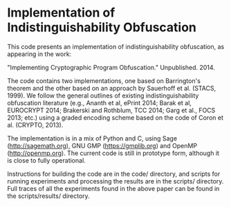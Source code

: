 Implementation of Indistinguishability Obfuscation
==================================================

This code presents an implementation of indistinguishability obfuscation, as
appearing in the work:

"Implementing Cryptographic Program Obfuscation." Unpublished. 2014.

The code contains two implementations, one based on Barrington's theorem and the
other based on an approach by Sauerhoff et al. (STACS, 1999).  We follow the
general outlines of existing indistinguishability obfuscation literature (e.g.,
Ananth et al, ePrint 2014; Barak et al, EUROCRYPT 2014; Brakerski and Rothblum,
TCC 2014; Garg et al., FOCS 2013; etc.) using a graded encoding scheme based on
the code of Coron et al. (CRYPTO, 2013).

The implementation is in a mix of Python and C, using Sage
(http://sagemath.org), GNU GMP (https://gmplib.org) and OpenMP
(http://openmp.org).  The current code is still in prototype form, although it
is close to fully operational.

Instructions for building the code are in the code/ directory, and scripts for
running experiments and processing the results are in the scripts/ directory.
Full traces of all the experiments found in the above paper can be found in the
scripts/results/ directory.
